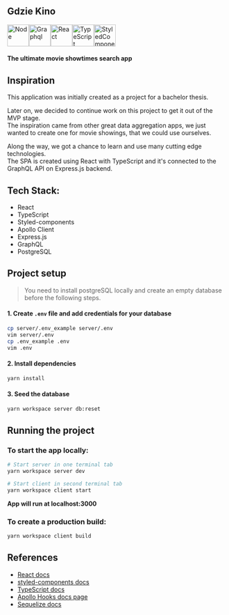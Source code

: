 ## Gdzie Kino

<div style="display: flex;">
  <img src="https://cdn.imgbin.com/3/6/2/imgbin-node-js-javascript-react-logo-express-js-javascript-logo-bBmMA8X88t7G16jsxZ17SysmA.jpg" width="50" alt="Node" />
  <img src="https://process.filestackapi.com/cache=expiry:max/7YurYvXQjCuvBtCHAR3N" width="50" alt="Graphql" />
  <img src="https://cdn.worldvectorlogo.com/logos/react.svg" width="50" alt="React" />
  <img src="https://raw.githubusercontent.com/remojansen/logo.ts/master/ts.png" width="50" alt="TypeScript" />
  <img src="https://hashnode.imgix.net/res/hashnode/image/upload/jbhiqodxlyhaqogfuqwy/1486104606.png?w=180&h=180&fit=crop&crop=entropy&auto=format,enhance&q=60" width="50" alt="StyledComponents" />
</div>

#### The ultimate movie showtimes search app

## Inspiration

This application was initially created as a project for a bachelor thesis. <br/>

Later on, we decided to continue work on this project to get it out of the MVP stage. <br/>
The inspiration came from other great data aggregation apps, we just wanted to create one for movie showings, that we could use ourselves. <br/>

Along the way, we got a chance to learn and use many cutting edge technologies. <br/>
The SPA is created using  React with TypeScript and it's connected to the GraphQL API on Express.js backend.

## Tech Stack:

- React
- TypeScript
- Styled-components
- Apollo Client
- Express.js
- GraphQL
- PostgreSQL

## Project setup
> You need to install postgreSQL locally and create an empty database before the following steps.

#### 1. Create `.env` file and add credentials for your database
```sh
cp server/.env_example server/.env
vim server/.env
cp .env_example .env
vim .env
```

#### 2. Install dependencies
```sh
yarn install
```

#### 3. Seed the database
```sh
yarn workspace server db:reset
```

## Running the project

### To start the app locally:

```sh
# Start server in one terminal tab
yarn workspace server dev

# Start client in second terminal tab
yarn workspace client start
```

**App will run at localhost:3000**

### To create a production build:

```sh
yarn workspace client build
```

## References

- [React docs](https://reactjs.org/docs/getting-started.html)
- [styled-components docs](https://www.styled-components.com/docs)
- [TypeScript docs](https://www.typescriptlang.org/docs/home.html)
- [Apollo Hooks docs page](https://www.apollographql.com/docs/react/api/react-hooks/)
- [Sequelize docs](https://sequelize.org/master/manual/)
